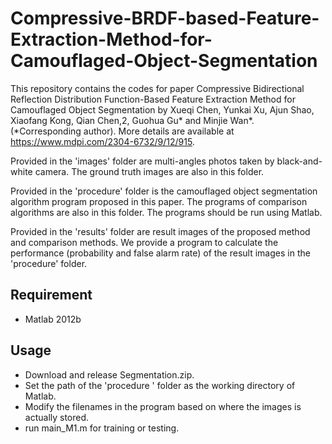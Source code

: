 # Compressive-BRDF-based-Feature-Extraction-Method-for-Camouflaged-Object-Segmentation

This repository contains the codes for paper Compressive Bidirectional Reflection Distribution Function-Based Feature Extraction Method for Camouflaged Object Segmentation by Xueqi Chen, Yunkai Xu, Ajun Shao, Xiaofang Kong, Qian Chen,2, Guohua Gu* and Minjie Wan*. (*Corresponding author). More details are available at https://www.mdpi.com/2304-6732/9/12/915.

Provided in the 'images' folder are multi-angles photos taken by black-and-white camera. The ground truth images are also in this folder.

Provided in the 'procedure' folder is the camouflaged object segmentation algorithm program proposed in this paper. The programs of comparison algorithms are also in this folder. The programs should be run using Matlab.

Provided in the 'results' folder are result images of the proposed method and comparison methods. We provide a program to calculate the performance (probability and false alarm rate) of the result images in the 'procedure' folder.

## Requirement
 - Matlab 2012b

## Usage
 - Download and release Segmentation.zip.
 - Set the path of the 'procedure ' folder as the working directory of Matlab.
 - Modify the filenames in the program based on where the images is actually stored.
 - run main_M1.m for training or testing.

